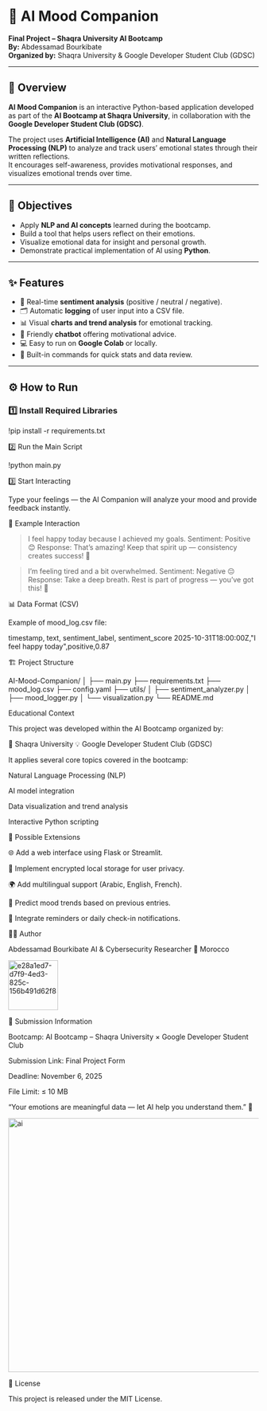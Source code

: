 # 🎯 AI Mood Companion

**Final Project – Shaqra University AI Bootcamp**  
**By:** Abdessamad Bourkibate  
**Organized by:** Shaqra University & Google Developer Student Club (GDSC)

---

## 🧠 Overview
**AI Mood Companion** is an interactive Python-based application developed as part of the **AI Bootcamp at Shaqra University**, in collaboration with the **Google Developer Student Club (GDSC)**.  

The project uses **Artificial Intelligence (AI)** and **Natural Language Processing (NLP)** to analyze and track users’ emotional states through their written reflections.  
It encourages self-awareness, provides motivational responses, and visualizes emotional trends over time.

---

## 🚀 Objectives
- Apply **NLP and AI concepts** learned during the bootcamp.  
- Build a tool that helps users reflect on their emotions.  
- Visualize emotional data for insight and personal growth.  
- Demonstrate practical implementation of AI using **Python**.

---

## ✨ Features
- 🧩 Real-time **sentiment analysis** (positive / neutral / negative).  
- 🗂️ Automatic **logging** of user input into a CSV file.  
- 📊 Visual **charts and trend analysis** for emotional tracking.  
- 🤖 Friendly **chatbot** offering motivational advice.  
- 💻 Easy to run on **Google Colab** or locally.  
- 🧮 Built-in commands for quick stats and data review.

---

## ⚙️ How to Run

### 1️⃣ Install Required Libraries

!pip install -r requirements.txt

2️⃣ Run the Main Script

!python main.py


3️⃣ Start Interacting

Type your feelings — the AI Companion will analyze your mood and provide feedback instantly.


🧭 Example Interaction

> I feel happy today because I achieved my goals.
Sentiment: Positive 😊
Response: That’s amazing! Keep that spirit up — consistency creates success! 🌟

> I’m feeling tired and a bit overwhelmed.
Sentiment: Negative 😔
Response: Take a deep breath. Rest is part of progress — you’ve got this! 💪

📊 Data Format (CSV)

Example of mood_log.csv file:

timestamp, text, sentiment_label, sentiment_score
2025-10-31T18:00:00Z,"I feel happy today",positive,0.87

🏗️ Project Structure


AI-Mood-Companion/
│
├── main.py
├── requirements.txt
├── mood_log.csv
├── config.yaml
├── utils/
│   ├── sentiment_analyzer.py
│   ├── mood_logger.py
│   └── visualization.py
└── README.md





Educational Context

This project was developed within the AI Bootcamp organized by:

🏫 Shaqra University
💡 Google Developer Student Club (GDSC)

It applies several core topics covered in the bootcamp:

Natural Language Processing (NLP)

AI model integration

Data visualization and trend analysis

Interactive Python scripting

🧩 Possible Extensions

🌐 Add a web interface using Flask or Streamlit.

🔐 Implement encrypted local storage for user privacy.

🌍 Add multilingual support (Arabic, English, French).

🧭 Predict mood trends based on previous entries.

📅 Integrate reminders or daily check-in notifications.





👨‍💻 Author

Abdessamad Bourkibate
AI & Cybersecurity Researcher
📍 Morocco

<img width="100" height="100" alt="e28a1ed7-d7f9-4ed3-825c-156b491d62f8" src="https://github.com/user-attachments/assets/cf51416e-8605-4e89-86e9-32d7882fb176" />






🏁 Submission Information

Bootcamp: AI Bootcamp – Shaqra University × Google Developer Student Club

Submission Link: Final Project Form

Deadline: November 6, 2025

File Limit: ≤ 10 MB

“Your emotions are meaningful data — let AI help you understand them.” 💫





<img width="534" height="510" alt="ai" src="https://github.com/user-attachments/assets/e930f8fe-a2db-49d2-b1de-323d8c46d93a" />




🪪 License

This project is released under the MIT License.
